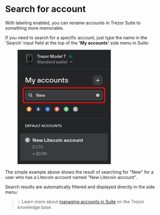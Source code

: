 # Search for account

With labeling enabled, you can rename accounts in Trezor Suite to something more memorable.

If you need to search for a specific account, just type the name in the 'Search' input field at the top of the **'My accounts'** side menu in Suite:

<figure><img src="../../.gitbook/assets/Search_accounts-HL.webp" alt=""><figcaption></figcaption></figure>

The simple example above shows the result of searching for "New" for a user who has a Litecoin account named "New Litecoin account".

Search results are automatically filtered and displayed directly in the side menu.

> 💡 Learn more about [managing accounts in Suite](https://trezor.io/guides/trezor-suite/trezor-suite-desktop/multiple-accounts-in-trezor-suite) on the Trezor knowledge base
